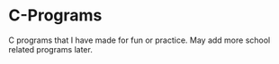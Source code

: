 # C-Programs
C programs that I have made for fun or practice.
May add more school related programs later.
